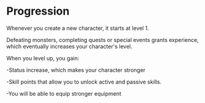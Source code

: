 # Progression

Whenever you create a new character, it starts at level 1.

Defeating monsters, completing quests or special events grants experience, which eventually increases your character's level.

When you level up, you gain:

\-Status increase, which makes your character stronger

\-Skill points that allow you to unlock active and passive skills.

\-You will be able to equip stronger equipment
